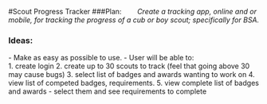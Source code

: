 #Scout Progress Tracker
###Plan:
  &nbsp;&nbsp;&nbsp;&nbsp;&nbsp;&nbsp; *Create a tracking app, online and or mobile, for tracking the progress of a cub or boy scout; specifically for BSA.*
  <h3>Ideas:</h3>
  - Make as easy as possible to use.
  - User will be able to:
  <br />
    1. create login
    2. create up to 30 scouts to track (feel that going above 30 may cause bugs)
    3. select list of badges and awards wanting to work on
    4. view list of competed badges, requirements.
    5. view complete list of badges and awards
      - select them and see requirements to complete
